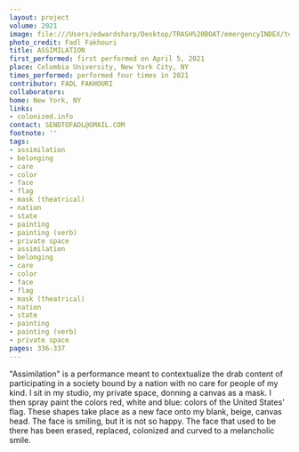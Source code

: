 ```yaml
---
layout: project
volume: 2021
image: file:///Users/edwardsharp/Desktop/TRASH%20BOAT/emergencyINDEX/ten_plus/guts/Links/1667564683231__ASSIMILATION--Fadl_Fakhouri.jpg
photo_credit: Fadl Fakhouri
title: ASSIMILATION
first_performed: first performed on April 5, 2021
place: Columbia University, New York City, NY
times_performed: performed four times in 2021
contributor: FADL FAKHOURI
collaborators:
home: New York, NY
links:
- colonized.info
contact: SENDTOFADL@GMAIL.COM
footnote: ''
tags:
- assimilation
- belonging
- care
- color
- face
- flag
- mask (theatrical)
- nation
- state
- painting
- painting (verb)
- private space
- assimilation
- belonging
- care
- color
- face
- flag
- mask (theatrical)
- nation
- state
- painting
- painting (verb)
- private space
pages: 336-337
---
```


"Assimilation" is a performance meant to contextualize the drab content of participating in a society bound by a nation with no care for people of my kind. I sit in my studio, my private space, donning a canvas as a mask. I then spray paint the colors red, white and blue: colors of the United States' flag. These shapes take place as a new face onto my blank, beige, canvas head. The face is smiling, but it is not so happy. The face that used to be there has been erased, replaced, colonized and curved to a melancholic smile.
